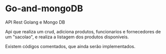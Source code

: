 # Go-and-mongoDB

API Rest Golang e Mongo DB

Api que realiza um crud, adiciona produtos, funcionarios e fornecedores
de um "sacolao", e realiza a listagem dos produtos disponíveis.

Existem códigos comentados, que ainda serão implementados.
